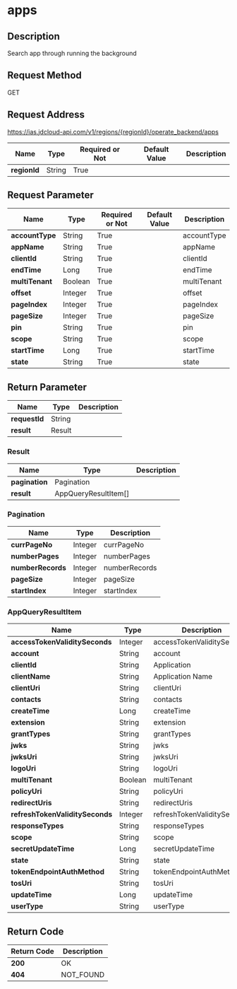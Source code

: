 # apps


## Description
Search app through running the background

## Request Method
GET

## Request Address
https://ias.jdcloud-api.com/v1/regions/{regionId}/operate_backend/apps

|Name|Type|Required or Not|Default Value|Description|
|---|---|---|---|---|
|**regionId**|String|True| | |

## Request Parameter
|Name|Type|Required or Not|Default Value|Description|
|---|---|---|---|---|
|**accountType**|String|True| |accountType|
|**appName**|String|True| |appName|
|**clientId**|String|True| |clientId|
|**endTime**|Long|True| |endTime|
|**multiTenant**|Boolean|True| |multiTenant|
|**offset**|Integer|True| |offset|
|**pageIndex**|Integer|True| |pageIndex|
|**pageSize**|Integer|True| |pageSize|
|**pin**|String|True| |pin|
|**scope**|String|True| |scope|
|**startTime**|Long|True| |startTime|
|**state**|String|True| |state|


## Return Parameter
|Name|Type|Description|
|---|---|---|
|**requestId**|String| |
|**result**|Result| |

### Result
|Name|Type|Description|
|---|---|---|
|**pagination**|Pagination| |
|**result**|AppQueryResultItem[]| |
### Pagination
|Name|Type|Description|
|---|---|---|
|**currPageNo**|Integer|currPageNo|
|**numberPages**|Integer|numberPages|
|**numberRecords**|Integer|numberRecords|
|**pageSize**|Integer|pageSize|
|**startIndex**|Integer|startIndex|
### AppQueryResultItem
|Name|Type|Description|
|---|---|---|
|**accessTokenValiditySeconds**|Integer|accessTokenValiditySeconds|
|**account**|String|account|
|**clientId**|String|Application|
|**clientName**|String|Application Name|
|**clientUri**|String|clientUri|
|**contacts**|String|contacts|
|**createTime**|Long|createTime|
|**extension**|String|extension|
|**grantTypes**|String|grantTypes|
|**jwks**|String|jwks|
|**jwksUri**|String|jwksUri|
|**logoUri**|String|logoUri|
|**multiTenant**|Boolean|multiTenant|
|**policyUri**|String|policyUri|
|**redirectUris**|String|redirectUris|
|**refreshTokenValiditySeconds**|Integer|refreshTokenValiditySeconds|
|**responseTypes**|String|responseTypes|
|**scope**|String|scope|
|**secretUpdateTime**|Long|secretUpdateTime|
|**state**|String|state|
|**tokenEndpointAuthMethod**|String|tokenEndpointAuthMethod|
|**tosUri**|String|tosUri|
|**updateTime**|Long|updateTime|
|**userType**|String|userType|

## Return Code
|Return Code|Description|
|---|---|
|**200**|OK|
|**404**|NOT_FOUND|
